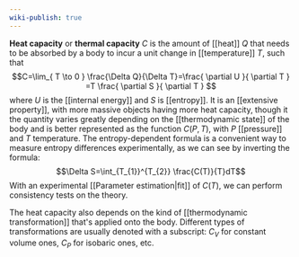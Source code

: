 ```yaml
---
wiki-publish: true
---
```

**Heat capacity** or **thermal capacity** $C$ is the amount of [[heat]] $Q$ that needs to be absorbed by a body to incur a unit change in [[temperature]] $T$, such that
$$C=\lim_{ T \to 0 } \frac{\Delta Q}{\Delta T}=\frac{ \partial U }{ \partial T } =T \frac{ \partial S }{ \partial T } $$
where $U$ is the [[internal energy]] and $S$ is [[entropy]]. It is an [[extensive property]], with more massive objects having more heat capacity, though it the quantity varies greatly depending on the [[thermodynamic state]] of the body and is better represented as the function $C(P,T)$, with $P$ [[pressure]] and $T$ temperature. The entropy-dependent formula is a convenient way to measure entropy differences experimentally, as we can see by inverting the formula:
$$\Delta S=\int_{T_{1}}^{T_{2}} \frac{C(T)}{T}dT$$
With an experimental [[Parameter estimation|fit]] of $C(T)$, we can perform consistency tests on the theory.

The heat capacity also depends on the kind of [[thermodynamic transformation]] that's applied onto the body. Different types of transformations are usually denoted with a subscript: $C_{V}$ for constant volume ones, $C_{P}$ for isobaric ones, etc.